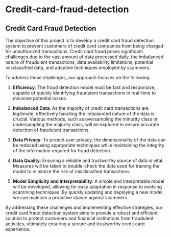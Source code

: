 # Credit-card-fraud-detection
## Credit Card Fraud Detection

The objective of this project is to develop a credit card fraud detection system to prevent customers of credit card companies from being charged for unauthorized transactions. Credit card fraud poses significant challenges due to the vast amount of data processed daily, the imbalanced nature of fraudulent transactions, data availability limitations, potential misclassified data, and adaptive techniques employed by scammers.

To address these challenges, our approach focuses on the following:

1. **Efficiency**: The fraud detection model must be fast and responsive, capable of quickly identifying fraudulent transactions in real-time to minimize potential losses.

2. **Imbalanced Data**: As the majority of credit card transactions are legitimate, effectively handling the imbalanced nature of the data is crucial. Various methods, such as oversampling the minority class or undersampling the majority class, will be explored to ensure accurate detection of fraudulent transactions.

3. **Data Privacy**: To protect user privacy, the dimensionality of the data can be reduced using appropriate techniques while maintaining the integrity of the information required for fraud detection.

4. **Data Quality**: Ensuring a reliable and trustworthy source of data is vital. Measures will be taken to double-check the data used for training the model to minimize the risk of misclassified transactions.

5. **Model Simplicity and Interpretability**: A simple and interpretable model will be developed, allowing for easy adaptation in response to evolving scamming techniques. By quickly updating and deploying a new model, we can maintain a proactive stance against scammers.

By addressing these challenges and implementing effective strategies, our credit card fraud detection system aims to provide a robust and efficient solution to protect customers and financial institutions from fraudulent activities, ultimately ensuring a secure and trustworthy credit card experience.
